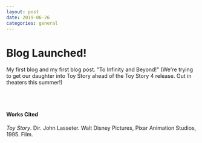 ```yaml
---
layout: post
date: 2019-06-26
categories: general
---
```


<div class="blurb">
  <h1>Blog Launched!</h1> 
</div><!-- /.blurb -->

My first blog and my first blog post. "To Infinity and Beyond!" (We're trying to get our daughter into Toy Story ahead of the Toy Story 4 release. Out in theaters this summer!)

<br><br>
#### Works Cited
*Toy Story*. Dir. John Lasseter. Walt Disney Pictures, Pixar Animation Studios, 1995. Film.
